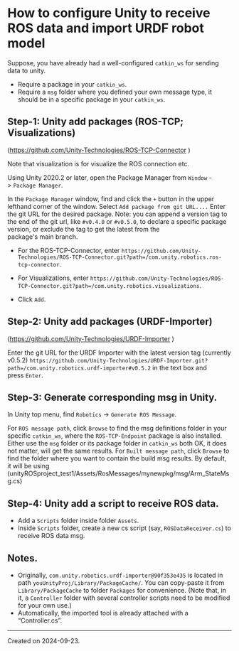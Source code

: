 # How to configure Unity to receive ROS data and import URDF robot model

Suppose, you have already had a well-configured `catkin_ws` for sending data to unity.
- Require a package <ROS-TCP-Endpoint> in your `catkin_ws`.
- Require a `msg` folder where you defined your own message type, it should be in a specific package in your `catkin_ws`.

## Step-1: Unity add packages (ROS-TCP; Visualizations)
(https://github.com/Unity-Technologies/ROS-TCP-Connector )

Note that visualization is for visualize the ROS connection etc.

Using Unity 2020.2 or later, open the Package Manager from `Window` -> `Package Manager`.

In the `Package Manager` window, find and click the `+` button in the upper lefthand corner of the window. Select `Add package from git URL....`
Enter the git URL for the desired package. Note: you can append a version tag to the end of the git url, like `#v0.4.0` or `#v0.5.0`, to declare a specific package version, or exclude the tag to get the latest from the package's main branch.

- For the ROS-TCP-Connector, enter `https://github.com/Unity-Technologies/ROS-TCP-Connector.git?path=/com.unity.robotics.ros-tcp-connector`.

- For Visualizations, enter `https://github.com/Unity-Technologies/ROS-TCP-Connector.git?path=/com.unity.robotics.visualizations`.

- Click `Add`.


## Step-2: Unity add packages (URDF-Importer)
(https://github.com/Unity-Technologies/URDF-Importer )

Enter the git URL for the URDF Importer with the latest version tag (currently v0.5.2) `https://github.com/Unity-Technologies/URDF-Importer.git?path=/com.unity.robotics.urdf-importer#v0.5.2` in the text box and press `Enter`.

## Step-3: Generate corresponding msg in Unity.

In Unity top menu, find `Robotics` → `Generate ROS Message`.

For `ROS message path`, click `Browse` to find the msg definitions folder in your specific `catkin_ws`, where the `ROS-TCP-Endpoint` package is also installed. Either use the `msg` folder or its package folder in `catkin_ws` both OK, it does not matter, will get the same results. 
For `Built message path`, click `Browse` to find the folder where you want to contain the build msg results. By default, it will be using (unityROSproject_test1/Assets/RosMessages/mynewpkg/msg/Arm_StateMsg.cs)

## Step-4: Unity add a script to receive ROS data.

- Add a `Scripts` folder inside folder `Assets`.
- Inside `Scripts` folder, create a new cs script (say, `ROSDataReceiver.cs`) to receive ROS data msg.

## Notes.

- Originally, `com.unity.robotics.urdf-importer@90f353e435` is located in path `youUnityProj/Library/PackageCache/`. You can copy-paste it from `Library/PackageCache` to folder `Packages` for convenience. (Note that, in it, a `Controller` folder with several controller scripts need to be modified for your own use.)
- Automatically, the imported tool is already attached with a “Controller.cs”.


------
Created on 2024-09-23.
